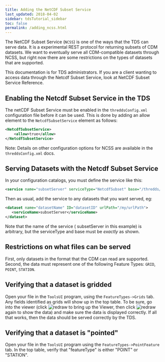```yaml
---
title: Adding the NetCDF Subset Service
last_updated: 2018-04-02
sidebar: tdsTutorial_sidebar
toc: false
permalink: /adding_ncss.html
---
```


The NetCDF Subset Service (`NCSS`) is one of the ways that the TDS can serve data.
It is a experimental REST protocol for returning subsets of CDM datasets.
We want to eventually serve all CDM-compatible datasets through NCSS, but right now there are some restrictions on the types of datasets that are supported.

This documentation is for TDS administrators.
If you are a client wanting to access data through the Netcdf Subset Service, look at NetCDF Subset Service Reference.

## Enabling the Netcdf Subset Service in the TDS

The netCDF Subset Service must be enabled in the `threddsConfig.xml` configuration file before it can be used.
This is done by adding an allow element to the `NetcdfSubsetService` element as follows:

~~~xml
<NetcdfSubsetService>
    <allow>true</allow>
</NetcdfSubsetService>
~~~

Note: Details on other configuration options for NCSS are available in the `threddsConfig.xml` docs.

## Serving Datasets with the Netcdf Subset Service

In your configuration catalogs, you must define the service like this:

~~~xml
<service name="subsetServer" serviceType="NetcdfSubset" base="/thredds/ncss/" />
~~~

Then as usual, add the service to any datasets that you want served, eg:

~~~xml
<dataset name="datasetName" ID="datasetID" urlPath="/my/urlPath"> 
   <serviceName>subsetServer</serviceName> 
</dataset> 
~~~

Note that the name of the service ( subsetServer in this example) is arbitrary, but the serviceType and base must be _exactly_ as shown.

## Restrictions on what files can be served

First, only datasets in the format that the CDM can read are supported. Second, the data must represent one of the following Feature Types: `GRID`, `POINT`, `STATION`.

## Verifying that a dataset is gridded

Open your file in the `ToolsUI` program, using the `FeatureTypes->Grids` tab.
Any fields identified as grids will show up in the top table.
To be sure, go into the viewer (click ![redraw](images/tds/tutorial/tds_configuration/redraw.gif) to bring up the Viewer, then click ![redraw](images/tds/tutorial/tds_configuration/redraw.gif) again to show the data) and make sure the data is displayed correctly.
If all that works, then the data should be served correctly by the TDS.

## Verifying that a dataset is "pointed"

Open your file in the `ToolsUI` program using the `FeatureTypes->PointFeature` tab.
In the top table, verify that "featureType" is either "POINT" or "STATION".
